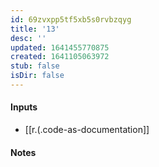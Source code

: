 ```yaml
---
id: 69zvxpp5tf5xb5s0rvbzqyg
title: '13'
desc: ''
updated: 1641455770875
created: 1641105063972
stub: false
isDir: false
---
```



#### Inputs

- [[r.(.code-as-documentation]]

#### Notes

